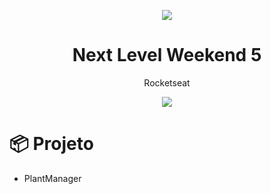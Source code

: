 <p align="center">
  <img src="https://media.giphy.com/media/ZVik7pBtu9dNS/giphy.gif"/>
  <h1 align="center"> Next Level Weekend 5 </h1>
  <p align="center"> Rocketseat  </p>
</p>

<p align="center">
  <img src="https://forthebadge.com/images/badges/made-with-typescript.svg"/>
</p>


# :package: Projeto
- PlantManager

